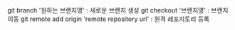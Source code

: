 

git branch '원하는 브랜치명' : 새로운 브랜치 생성
git checkout '브랜치명' : 브랜치 이동
git remote add origin 'remote repository url' : 원격 레포지토리 등록
